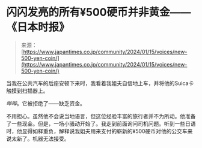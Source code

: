 <!--yml

category: 未分类

date: 2024-05-27 15:08:20

-->

# 闪闪发亮的所有¥500硬币并非黄金——《日本时报》

> 来源：[https://www.japantimes.co.jp/community/2024/01/15/voices/new-500-yen-coin/](https://www.japantimes.co.jp/community/2024/01/15/voices/new-500-yen-coin/)

当我在公共汽车的后座安顿下来时，我看着我姐夫自信地上车，并将他的Suica卡触摸到扫描器上。

*哔哔*。它被拒绝了——缺乏资金。

不用担心。虽然他不会说当地语言，但这位经验丰富的旅行者并不为所动。他准备了一些现金。但是，一场小骚动开始了。我走到前面询问司机问题。听到一些日语时，他显得如释重负，解释说我姐夫用来支付的崭新的¥500硬币对他的公交车来说太新了。机器无法接受。

